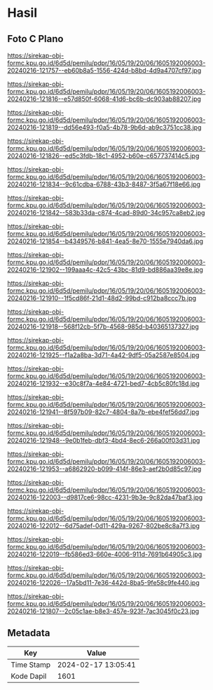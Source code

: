 # Hasil

## Foto C Plano

https://sirekap-obj-formc.kpu.go.id/6d5d/pemilu/pdpr/16/05/19/20/06/1605192006003-20240216-121757--eb60b8a5-1556-424d-b8bd-4d9a4707cf97.jpg

https://sirekap-obj-formc.kpu.go.id/6d5d/pemilu/pdpr/16/05/19/20/06/1605192006003-20240216-121816--e57d850f-6068-41d6-bc6b-dc903ab88207.jpg

https://sirekap-obj-formc.kpu.go.id/6d5d/pemilu/pdpr/16/05/19/20/06/1605192006003-20240216-121819--dd56e493-f0a5-4b78-9b6d-ab9c3751cc38.jpg

https://sirekap-obj-formc.kpu.go.id/6d5d/pemilu/pdpr/16/05/19/20/06/1605192006003-20240216-121826--ed5c3fdb-18c1-4952-b60e-c657737414c5.jpg

https://sirekap-obj-formc.kpu.go.id/6d5d/pemilu/pdpr/16/05/19/20/06/1605192006003-20240216-121834--9c61cdba-6788-43b3-8487-3f5a67f18e66.jpg

https://sirekap-obj-formc.kpu.go.id/6d5d/pemilu/pdpr/16/05/19/20/06/1605192006003-20240216-121842--583b33da-c874-4cad-89d0-34c957ca8eb2.jpg

https://sirekap-obj-formc.kpu.go.id/6d5d/pemilu/pdpr/16/05/19/20/06/1605192006003-20240216-121854--b4349576-b841-4ea5-8e70-1555e7940da6.jpg

https://sirekap-obj-formc.kpu.go.id/6d5d/pemilu/pdpr/16/05/19/20/06/1605192006003-20240216-121902--199aaa4c-42c5-43bc-81d9-bd886aa39e8e.jpg

https://sirekap-obj-formc.kpu.go.id/6d5d/pemilu/pdpr/16/05/19/20/06/1605192006003-20240216-121910--1f5cd86f-21d1-48d2-99bd-c912ba8ccc7b.jpg

https://sirekap-obj-formc.kpu.go.id/6d5d/pemilu/pdpr/16/05/19/20/06/1605192006003-20240216-121918--568f12cb-5f7b-4568-985d-b40365137327.jpg

https://sirekap-obj-formc.kpu.go.id/6d5d/pemilu/pdpr/16/05/19/20/06/1605192006003-20240216-121925--f1a2a8ba-3d71-4a42-9df5-05a2587e8504.jpg

https://sirekap-obj-formc.kpu.go.id/6d5d/pemilu/pdpr/16/05/19/20/06/1605192006003-20240216-121932--e30c8f7a-4e84-4721-bed7-4cb5c80fc18d.jpg

https://sirekap-obj-formc.kpu.go.id/6d5d/pemilu/pdpr/16/05/19/20/06/1605192006003-20240216-121941--8f597b09-82c7-4804-8a7b-ebe4fef56dd7.jpg

https://sirekap-obj-formc.kpu.go.id/6d5d/pemilu/pdpr/16/05/19/20/06/1605192006003-20240216-121948--9e0b1feb-dbf3-4bd4-8ec6-266a00f03d31.jpg

https://sirekap-obj-formc.kpu.go.id/6d5d/pemilu/pdpr/16/05/19/20/06/1605192006003-20240216-121953--a6862920-b099-414f-86e3-aef2b0d85c97.jpg

https://sirekap-obj-formc.kpu.go.id/6d5d/pemilu/pdpr/16/05/19/20/06/1605192006003-20240216-122003--d9817ce6-98cc-4231-9b3e-9c82da47baf3.jpg

https://sirekap-obj-formc.kpu.go.id/6d5d/pemilu/pdpr/16/05/19/20/06/1605192006003-20240216-122012--6d75adef-0d11-429a-9267-802be8c8a7f3.jpg

https://sirekap-obj-formc.kpu.go.id/6d5d/pemilu/pdpr/16/05/19/20/06/1605192006003-20240216-122019--fb586ed3-660e-4006-911d-7691b64905c3.jpg

https://sirekap-obj-formc.kpu.go.id/6d5d/pemilu/pdpr/16/05/19/20/06/1605192006003-20240216-122026--17a5bd11-7e36-442d-8ba5-9fe58c9fe440.jpg

https://sirekap-obj-formc.kpu.go.id/6d5d/pemilu/pdpr/16/05/19/20/06/1605192006003-20240216-121807--2c05c1ae-b8e3-457e-923f-7ac3045f0c23.jpg


## Metadata

| Key        | Value               |
| ---------- | ------------------- |
| Time Stamp | 2024-02-17 13:05:41 |
| Kode Dapil | 1601                |




